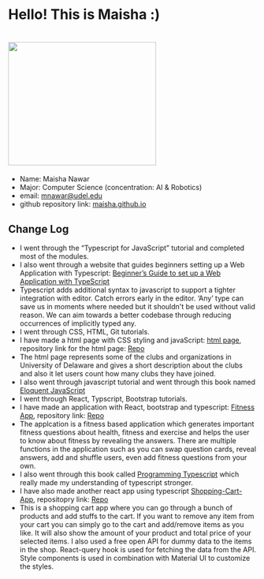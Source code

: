 # Hello! This is Maisha :)
# <img src = "mn1.png" width="300" height= "250">

- Name: Maisha Nawar
- Major: Computer Science (concentration: AI & Robotics)
- email: mnawar@udel.edu
- github repository link: [maisha.github.io](https://github.com/mnawar27/maisha.github.io)

## Change Log
- I went through the “Typescript for JavaScript” tutorial and completed most of the modules.
- I also went through a website that guides beginners setting up a Web Application with Typescript: [Beginner’s Guide to set up a Web Application with TypeScript](https://codeburst.io/a-beginners-guide-to-setting-up-a-web-application-with-typescript-and-express-e1cf8319bc5c)
- Typescript adds additional syntax to javascript to support a tighter integration with editor. Catch errors early in the editor. ‘Any’ type can save us in moments where needed but it shouldn't be used without valid reason. We can aim towards a better codebase through reducing occurrences of implicitly typed any.
- I went through CSS, HTML, Git tutorials.
- I have made a html page with CSS styling and javaScript: [html page](https://mnawar27.github.io/scratch/), repository link for the html page: [Repo](https://github.com/mnawar27/scratch.git)
- The html page represents some of the clubs and organizations in University of Delaware and gives a short description about the clubs and also it let users count how many clubs they have joined.
 - I also went through javascript tutorial and went through this book named [Eloquent JavaScript](https://developer.mozilla.org/en-US/docs/Learn/Getting_started_with_the_web/JavaScript_basics)
 - I went through React, Typscript, Bootstrap tutorials.
 - I have made an application with React, bootstrap and typescript: [Fitness App](https://mnawar27.github.io/fitness-app/), repository link: [Repo](https://github.com/mnawar27/fitness-app.git) 
 - The applcation is a fitness based application which generates important fitness questions about health, fitness and exercise and helps the user to know about fitness by revealing the answers. There are multiple functions in the application such as you can swap question cards, reveal answers, add and shuffle users, even add fitness questions from your own.
 - I also went through this book called [Programming Typescript](https://www.oreilly.com/library/view/programming-typescript/9781492037644/) which really made my understanding of typescript stronger.
 - I have also made another react app using typescript [Shopping-Cart-App](https://mnawar27.github.io/react-shopping-cart/), repositopry link: [Repo](https://github.com/mnawar27/react-shopping-cart.git)
 - This is a shopping cart app where you can go through a bunch of products and add stuffs to the cart. If you want to remove any item from your cart you can simply go to the cart and add/remove items as you like. It will also show the amount of your product and total price of your selected items. I also used a free open API for dummy data to the items in the shop. React-query hook is used for fetching the data from the API. Style components is used in combination with Material UI to customize the styles.
     
